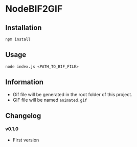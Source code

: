 # NodeBIF2GIF

## Installation

```
npm install
```

## Usage

```
node index.js <PATH_TO_BIF_FILE>
```

## Information

- Gif file will be generated in the root folder of this project.
- GIF file will be named `animated.gif`

## Changelog

#### v0.1.0

- First version
